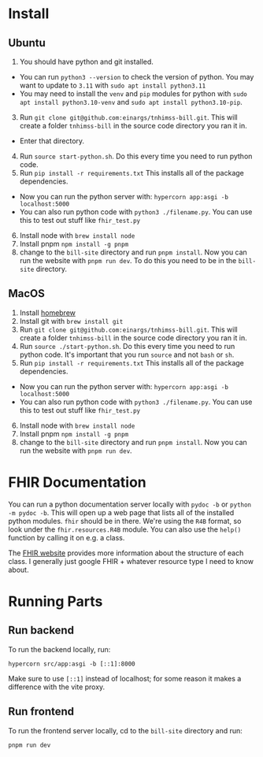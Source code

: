 # Install
## Ubuntu
1. You should have python and git installed.
  - You can run `python3 --version` to check the version of python. You may want
    to update to `3.11` with `sudo apt install python3.11`
  - You may need to install the `venv` and `pip` modules for python with
    `sudo apt install python3.10-venv` and
    `sudo apt install python3.10-pip`.
3. Run `git clone git@github.com:einargs/tnhimss-bill.git`. This will create a
  folder `tnhimss-bill` in the source code directory you ran it in.
  - Enter that directory.
4. Run `source start-python.sh`. Do this every time you need to run python code.
5. Run `pip install -r requirements.txt` This installs all of the package
  dependencies.
  - Now you can run the python server with: `hypercorn app:asgi -b localhost:5000`
  - You can also run python code with `python3 ./filename.py`. You can use this
    to test out stuff like `fhir_test.py`
6. Install node with `brew install node`
7. Install pnpm `npm install -g pnpm`
8. change to the `bill-site` directory and run `pnpm install`. Now you can run
  the website with `pnpm run dev`. To do this you need to be in the `bill-site`
  directory.

## MacOS
1. Install [homebrew](https://brew.sh/)
2. Install git with `brew install git`
3. Run `git clone git@github.com:einargs/tnhimss-bill.git`. This will create a
  folder `tnhimss-bill` in the source code directory you ran it in.
4. Run `source ./start-python.sh`. Do this every time you need to run python code.
  It's important that you run `source` and not `bash` or `sh`.
5. Run `pip install -r requirements.txt` This installs all of the package
  dependencies.
  - Now you can run the python server with: `hypercorn app:asgi -b localhost:5000`
  - You can also run python code with `python3 ./filename.py`. You can use this
    to test out stuff like `fhir_test.py`
6. Install node with `brew install node`
7. Install pnpm `npm install -g pnpm`
8. change to the `bill-site` directory and run `pnpm install`. Now you can run
  the website with `pnpm run dev`.

# FHIR Documentation
You can run a python documentation server locally with `pydoc -b` or
`python -m pydoc -b`.  This will open up a web page that lists all of the
installed python modules. `fhir` should be in there. We're using the `R4B`
format, so look under the `fhir.resources.R4B` module. You can also use the
`help()` function by calling it on e.g. a class.

The [FHIR website](https://www.hl7.org/fhir/) provides more information about
the structure of each class. I generally just google FHIR + whatever resource
type I need to know about.

# Running Parts
## Run backend
To run the backend locally, run:
```
hypercorn src/app:asgi -b [::1]:8000
```
Make sure to use `[::1]` instead of localhost; for some reason it makes a
difference with the vite proxy.

## Run frontend
To run the frontend server locally, cd to the `bill-site` directory and
run:
```
pnpm run dev
```
